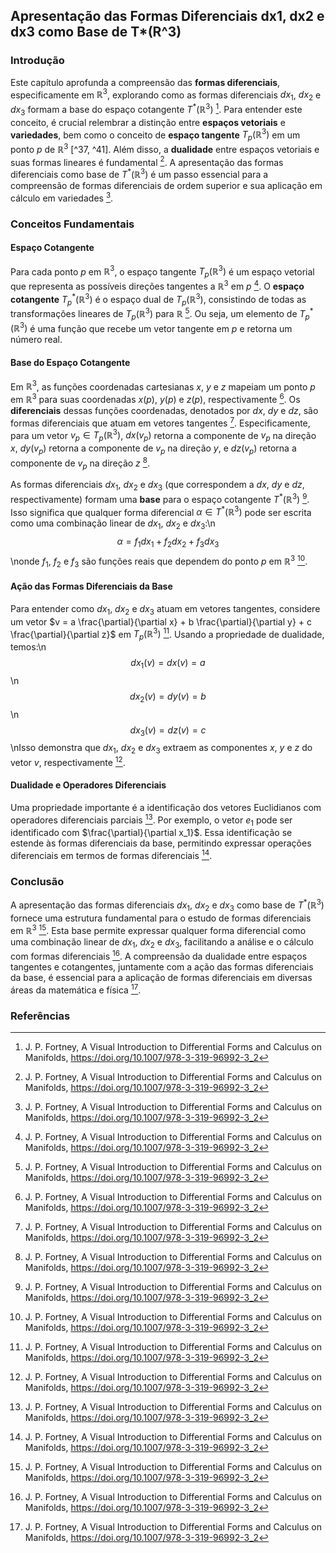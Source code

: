 ## Apresentação das Formas Diferenciais dx1, dx2 e dx3 como Base de T*(R^3)

### Introdução
Este capítulo aprofunda a compreensão das **formas diferenciais**, especificamente em $\mathbb{R}^3$, explorando como as formas diferenciais $dx_1$, $dx_2$ e $dx_3$ formam a base do espaço cotangente $T^*(\mathbb{R}^3)$ [^24]. Para entender este conceito, é crucial relembrar a distinção entre **espaços vetoriais** e **variedades**, bem como o conceito de **espaço tangente** $T_p(\mathbb{R}^3)$ em um ponto $p$ de $\mathbb{R}^3$ [^37, ^41]. Além disso, a **dualidade** entre espaços vetoriais e suas formas lineares é fundamental [^51]. A apresentação das formas diferenciais como base de $T^*(\mathbb{R}^3)$ é um passo essencial para a compreensão de formas diferenciais de ordem superior e sua aplicação em cálculo em variedades [^54].

### Conceitos Fundamentais

#### Espaço Cotangente
Para cada ponto $p$ em $\mathbb{R}^3$, o espaço tangente $T_p(\mathbb{R}^3)$ é um espaço vetorial que representa as possíveis direções tangentes a $\mathbb{R}^3$ em $p$ [^41]. O **espaço cotangente** $T^*_p(\mathbb{R}^3)$ é o espaço dual de $T_p(\mathbb{R}^3)$, consistindo de todas as transformações lineares de $T_p(\mathbb{R}^3)$ para $\mathbb{R}$ [^54]. Ou seja, um elemento de $T^*_p(\mathbb{R}^3)$ é uma função que recebe um vetor tangente em $p$ e retorna um número real.

#### Base do Espaço Cotangente
Em $\mathbb{R}^3$, as funções coordenadas cartesianas $x$, $y$ e $z$ mapeiam um ponto $p$ em $\mathbb{R}^3$ para suas coordenadas $x(p)$, $y(p)$ e $z(p)$, respectivamente [^35]. Os **diferenciais** dessas funções coordenadas, denotados por $dx$, $dy$ e $dz$, são formas diferenciais que atuam em vetores tangentes [^61]. Especificamente, para um vetor $v_p \in T_p(\mathbb{R}^3)$, $dx(v_p)$ retorna a componente de $v_p$ na direção $x$, $dy(v_p)$ retorna a componente de $v_p$ na direção $y$, e $dz(v_p)$ retorna a componente de $v_p$ na direção $z$ [^61].

As formas diferenciais $dx_1$, $dx_2$ e $dx_3$ (que correspondem a $dx$, $dy$ e $dz$, respectivamente) formam uma **base** para o espaço cotangente $T^*(\mathbb{R}^3)$ [^54]. Isso significa que qualquer forma diferencial $\alpha \in T^*(\mathbb{R}^3)$ pode ser escrita como uma combinação linear de $dx_1$, $dx_2$ e $dx_3$:\n$$\alpha = f_1 dx_1 + f_2 dx_2 + f_3 dx_3$$\nonde $f_1$, $f_2$ e $f_3$ são funções reais que dependem do ponto $p$ em $\mathbb{R}^3$ [^54].

#### Ação das Formas Diferenciais da Base
Para entender como $dx_1$, $dx_2$ e $dx_3$ atuam em vetores tangentes, considere um vetor $v = a \frac{\partial}{\partial x} + b \frac{\partial}{\partial y} + c \frac{\partial}{\partial z}$ em $T_p(\mathbb{R}^3)$ [^55]. Usando a propriedade de dualidade, temos:\n$$dx_1(v) = dx(v) = a$$\n$$dx_2(v) = dy(v) = b$$\n$$dx_3(v) = dz(v) = c$$\nIsso demonstra que $dx_1$, $dx_2$ e $dx_3$ extraem as componentes $x$, $y$ e $z$ do vetor $v$, respectivamente [^55].

#### Dualidade e Operadores Diferenciais
Uma propriedade importante é a identificação dos vetores Euclidianos com operadores diferenciais parciais [^51]. Por exemplo, o vetor $e_1$ pode ser identificado com $\frac{\partial}{\partial x_1}$. Essa identificação se estende às formas diferenciais da base, permitindo expressar operações diferenciais em termos de formas diferenciais [^51].

### Conclusão

A apresentação das formas diferenciais $dx_1$, $dx_2$ e $dx_3$ como base de $T^*(\mathbb{R}^3)$ fornece uma estrutura fundamental para o estudo de formas diferenciais em $\mathbb{R}^3$ [^54]. Esta base permite expressar qualquer forma diferencial como uma combinação linear de $dx_1$, $dx_2$ e $dx_3$, facilitando a análise e o cálculo com formas diferenciais [^54]. A compreensão da dualidade entre espaços tangentes e cotangentes, juntamente com a ação das formas diferenciais da base, é essencial para a aplicação de formas diferenciais em diversas áreas da matemática e física [^51].

### Referências
[^24]: J. P. Fortney, A Visual Introduction to Differential Forms and Calculus on Manifolds, https://doi.org/10.1007/978-3-319-96992-3_2
[^35]: J. P. Fortney, A Visual Introduction to Differential Forms and Calculus on Manifolds, https://doi.org/10.1007/978-3-319-96992-3_2
[^37]: J. P. Fortney, A Visual Introduction to Differential Forms and Calculus on Manifolds, https://doi.org/10.1007/978-3-319-96992-3_2
[^41]: J. P. Fortney, A Visual Introduction to Differential Forms and Calculus on Manifolds, https://doi.org/10.1007/978-3-319-96992-3_2
[^51]: J. P. Fortney, A Visual Introduction to Differential Forms and Calculus on Manifolds, https://doi.org/10.1007/978-3-319-96992-3_2
[^54]: J. P. Fortney, A Visual Introduction to Differential Forms and Calculus on Manifolds, https://doi.org/10.1007/978-3-319-96992-3_2
[^55]: J. P. Fortney, A Visual Introduction to Differential Forms and Calculus on Manifolds, https://doi.org/10.1007/978-3-319-96992-3_2
[^61]: J. P. Fortney, A Visual Introduction to Differential Forms and Calculus on Manifolds, https://doi.org/10.1007/978-3-319-96992-3_2

<!-- END -->